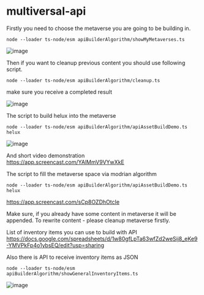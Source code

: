 # multiversal-api

Firstly you need to choose the metaverse you are going to be building in.

```
node --loader ts-node/esm apiBuilderAlgorithm/showMyMetaverses.ts
```

![image](https://github.com/svoitovych0218/multiversal-api/assets/25226807/ec4b291f-324e-43b8-9c70-6f106c312b36)

Then if you want to cleanup previous content you should use following script.
```
node --loader ts-node/esm apiBuilderAlgorithm/cleanup.ts
```
make sure you receive a completed result

![image](https://github.com/svoitovych0218/multiversal-api/assets/25226807/c90a592b-bb73-4ead-a533-df8943399a34)

The script to build helux into the metaverse
```
node --loader ts-node/esm apiBuilderAlgorithm/apiAssetBuildDemo.ts helux
```
![image](https://github.com/svoitovych0218/multiversal-api/assets/25226807/f3cd225d-3018-44c7-be3e-e51b7cd8fc7c)

And short video demonstration
https://app.screencast.com/YAlMmV9VYwXkE


The script to fill the metaverse space via modrian algorithm
```
node --loader ts-node/esm apiBuilderAlgorithm/apiAssetBuildDemo.ts helux
```

https://app.screencast.com/sCp8OZDhOtcIe

Make sure, if you already have some content in metaverse it will be appended. To rewrite content - please cleanup metaverse firstly.

List of inventory items you can use to build with API
https://docs.google.com/spreadsheets/d/1w80gfLpTa63wfZd2weSij8_eKe9-YMVPkFp4o1ybsEQ/edit?usp=sharing

Also there is API to receive inventory items as JSON
```
node --loader ts-node/esm apiBuilderAlgorithm/showGeneralInventoryItems.ts
```
![image](https://github.com/svoitovych0218/multiversal-api/assets/25226807/47201afa-3de7-4676-9203-717b9cbbc86f)

